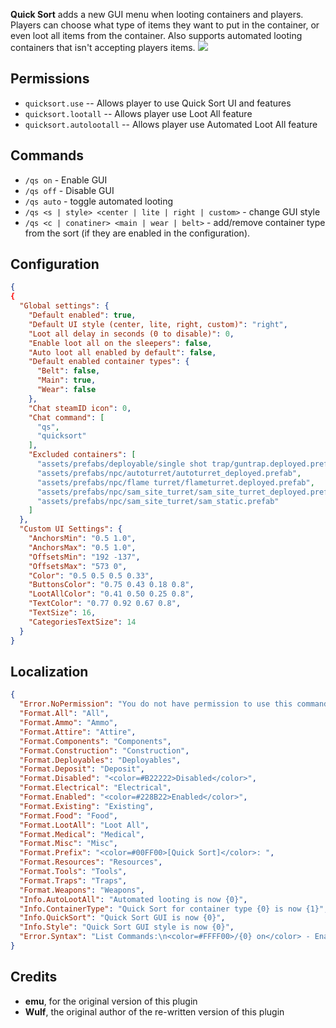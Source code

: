 **Quick Sort** adds a new GUI menu when looting containers and players. Players can choose what type of items they want to put in the container, or even loot all items from the container. Also supports automated looting containers that isn't accepting players items.
![](https://i.imgur.com/9XtWReC.jpg)

## Permissions

- `quicksort.use` -- Allows player to use Quick Sort UI and features
- `quicksort.lootall` -- Allows player use Loot All feature
- `quicksort.autolootall` -- Allows player use Automated Loot All feature

## Commands

* `/qs on` - Enable GUI
* `/qs off` - Disable GUI
* `/qs auto` - toggle automated looting
* `/qs <s | style> <center | lite | right | custom>` - change GUI style
* `/qs <c | conatiner> <main | wear | belt>` - add/remove container type from the sort (if they are enabled in the configuration).

## Configuration
```json
{
{
  "Global settings": {
    "Default enabled": true,
    "Default UI style (center, lite, right, custom)": "right",
    "Loot all delay in seconds (0 to disable)": 0,
    "Enable loot all on the sleepers": false,
    "Auto loot all enabled by default": false,
    "Default enabled container types": {
      "Belt": false,
      "Main": true,
      "Wear": false
    },
    "Chat steamID icon": 0,
    "Chat command": [
      "qs",
      "quicksort"
    ],
    "Excluded containers": [
      "assets/prefabs/deployable/single shot trap/guntrap.deployed.prefab",
      "assets/prefabs/npc/autoturret/autoturret_deployed.prefab",
      "assets/prefabs/npc/flame turret/flameturret.deployed.prefab",
      "assets/prefabs/npc/sam_site_turret/sam_site_turret_deployed.prefab",
      "assets/prefabs/npc/sam_site_turret/sam_static.prefab"
    ]
  },
  "Custom UI Settings": {
    "AnchorsMin": "0.5 1.0",
    "AnchorsMax": "0.5 1.0",
    "OffsetsMin": "192 -137",
    "OffsetsMax": "573 0",
    "Color": "0.5 0.5 0.5 0.33",
    "ButtonsColor": "0.75 0.43 0.18 0.8",
    "LootAllColor": "0.41 0.50 0.25 0.8",
    "TextColor": "0.77 0.92 0.67 0.8",
    "TextSize": 16,
    "CategoriesTextSize": 14
  }
}
```

## Localization
```json
{
  "Error.NoPermission": "You do not have permission to use this command!",
  "Format.All": "All",
  "Format.Ammo": "Ammo",
  "Format.Attire": "Attire",
  "Format.Components": "Components",
  "Format.Construction": "Construction",
  "Format.Deployables": "Deployables",
  "Format.Deposit": "Deposit",
  "Format.Disabled": "<color=#B22222>Disabled</color>",
  "Format.Electrical": "Electrical",
  "Format.Enabled": "<color=#228B22>Enabled</color>",
  "Format.Existing": "Existing",
  "Format.Food": "Food",
  "Format.LootAll": "Loot All",
  "Format.Medical": "Medical",
  "Format.Misc": "Misc",
  "Format.Prefix": "<color=#00FF00>[Quick Sort]</color>: ",
  "Format.Resources": "Resources",
  "Format.Tools": "Tools",
  "Format.Traps": "Traps",
  "Format.Weapons": "Weapons",
  "Info.AutoLootAll": "Automated looting is now {0}",
  "Info.ContainerType": "Quick Sort for container type {0} is now {1}",
  "Info.QuickSort": "Quick Sort GUI is now {0}",
  "Info.Style": "Quick Sort GUI style is now {0}",
  "Error.Syntax": "List Commands:\n<color=#FFFF00>/{0} on</color> - Enable GUI\n<color=#FFFF00>/{0} off</color> - Disable GUI\n<color=#FFFF00>/{0} auto</color> - Enable/Disable automated looting\n<color=#FFFF00>/{0} <s | style> <center | lite | right | custom></color> - change GUI style\n<color=#FFFF00>/{0} <c | conatiner> <main | wear | belt></color> - add/remove container type from the sort"
}
```

## Credits

- **emu**, for the original version of this plugin
- **Wulf**, the original author of the re-written version of this plugin